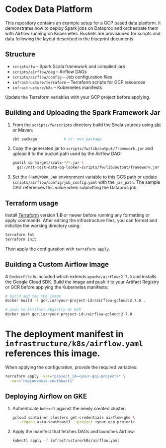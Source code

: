 # Codex Data Platform

This repository contains an example setup for a GCP based data platform.
It demonstrates how to deploy Spark jobs on Dataproc and orchestrate them
with Airflow running on Kubernetes. Buckets are provisioned for scripts
and data following the layout described in the blueprint documents.

## Structure

- `scripts/fw` – Spark Scala framework and compiled jars
- `scripts/airflow/dag` – Airflow DAGs
- `scripts/airflow/config` – Job configuration files
- `infrastructure/terraform` – Terraform scripts for GCP resources
- `infrastructure/k8s` – Kubernetes manifests

Update the Terraform variables with your GCP project before applying.

## Building and Uploading the Spark Framework Jar

1. From the `scripts/fw/scripts` directory build the Scala sources using
   [sbt](https://www.scala-sbt.org/) or Maven:

   ```bash
   sbt package            # or: mvn package
   ```
2. Copy the generated jar to `scripts/fw/lib/output/framework.jar` and upload
   it to the bucket path used by the Airflow DAG:

   ```bash
   gsutil cp target/scala-*/*.jar \
     gs://ntt-test-data-bq-looker-scripts/fw/lib/output/framework.jar
   ```
3. Set the `FRAMEWORK_JAR` environment variable to this GCS path or update
   `scripts/airflow/config/job_config.yaml` with the `jar_path`. The sample DAG
   references this value when submitting the Dataproc job.

## Terraform usage

Install [Terraform](https://www.terraform.io/) version **1.0** or newer before
running any formatting or apply commands. After editing the infrastructure
files, you can format and initialize the working directory using:

```bash
terraform fmt
terraform init
```

Then apply the configuration with `terraform apply`.

## Building a Custom Airflow Image

A `Dockerfile` is included which extends `apache/airflow:2.7.0` and
installs the Google Cloud SDK. Build the image and push it to your
Artifact Registry or GCR before applying the Kubernetes manifests:

```bash
# build and tag the image
docker build -t gcr.io/<your-project-id>/airflow-gcloud:2.7.0 .

# push to Artifact Registry or GCR
docker push gcr.io/<your-project-id>/airflow-gcloud:2.7.0
```

The deployment manifest in `infrastructure/k8s/airflow.yaml` references
this image.
=======
When applying the configuration, provide the required variables:

```bash
terraform apply -var="project_id=<your-gcp-project>" \
  -var="region=asia-southeast1"
```

## Deploying Airflow on GKE

1. Authenticate `kubectl` against the newly created cluster:

   ```bash
   gcloud container clusters get-credentials airflow-gke \
     --region asia-southeast1 --project <your-gcp-project>
   ```
2. Apply the manifest that fetches DAGs and launches Airflow:

   ```bash
   kubectl apply -f infrastructure/k8s/airflow.yaml
   ```

